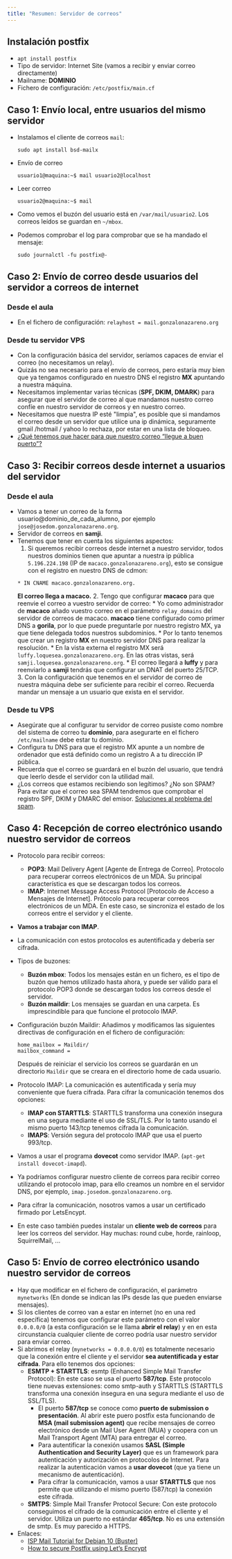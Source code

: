 ```yaml
---
title: "Resumen: Servidor de correos"
---
```

## Instalación postfix

* `apt install postfix`
* Tipo de servidor: Internet Site (vamos a recibir y enviar correo directamente)
* Mailname: **DOMINIO**
* Fichero de configuración: `/etc/postfix/main.cf`

## Caso 1: Envío local, entre usuarios del mismo servidor

* Instalamos el cliente de correos `mail`:
    ```
    sudo apt install bsd-mailx
    ```

* Envío de correo
    ```
    usuario1@maquina:~$ mail usuario2@localhost
    ```
* Leer correo
    ```
    usuario2@maquina:~$ mail
    ```
* Como vemos el buzón del usuario está en `/var/mail/usuario2`. Los correos leídos se guardan en `~/mbox`.
* Podemos comprobar el log para comprobar que se ha mandado el mensaje:
    ```
    sudo journalctl -fu postfix@-
    ```

## Caso 2: Envío de correo desde usuarios del servidor a correos de internet

### Desde el aula

* En el fichero de configuración: `relayhost = mail.gonzalonazareno.org`

### Desde tu servidor VPS

* Con la configuración básica del servidor, seríamos capaces de enviar el correo (no necesitamos un relay).
* Quizás no sea necesario para el envío de correos, pero estaría muy bien que ya tengamos configurado en nuestro DNS el registro **MX** apuntando a nuestra máquina.
* Necesitamos implementar varias técnicas (**SPF, DKIM, DMARK**) para asegurar que el servidor de correo al que mandamos nuestro correo confíe en nuestro servidor de correos y en nuestro correo.
* Necesitamos que nuestra IP esté "limpia", es posible que si mandamos el correo desde un servidor que utilice una ip dinámica, seguramente gmail /hotmail / yahoo lo rechaza, por estar en una lista de bloqueo.
* [¿Qué tenemos que hacer para que nuestro correo “llegue a buen puerto”?](https://github.com/josedom24/curso_correo_electronico_ies/blob/main/modulo3/asegurar_envio_correo.md)

## Caso 3: Recibir correos desde internet a usuarios del servidor

### Desde el aula

* Vamos a tener un correo de la forma usuario@dominio_de_cada_alumno, por ejemplo `jose@josedom.gonzalonazareno.org`.
* Servidor de correos en **samji**.
* Tenemos que tener en cuenta los siguientes aspectos:
    1. Si queremos recibir correos desde internet a nuestro servidor, todos nuestros dominios tienen que apuntar a nuestra ip pública `5.196.224.198` (IP de `macaco.gonzalonazareno.org`), esto se consigue con el registro en nuestro DNS de cdmon:
    ```
    * IN CNAME macaco.gonzalonazareno.org.
    ```
    **El correo llega a macaco.**
    2. Tengo que configurar **macaco** para que reenvie el correo a vuestro servidor de correo:
        * Yo como administrador de **macaco** añado vuestro correo en el parámetro `relay_domains` del servidor de correos de macaco.
        **macaco** tiene configurado como primer DNS a **gorila**, por lo que puede preguntarle por nuestro registro MX, ya que tiene delegada todos nuestros subdominios. 
        * Por lo tanto tenemos que crear un registro **MX** en nuestro servidor DNS para realizar la resolución. 
        * En la vista externa el registro MX será `luffy.loquesea.gonzalonazareno.org`. En las otras vistas, será `samji.loquesea.gonzalonazareno.org`.
	    * El correo llegará a **luffy** y para reenviarlo a **samji** tendrás que configurar un DNAT del puerto 25/TCP.
    3. Con la configuración que tenemos en el servidor de correo de nuestra máquina debe ser suficiente para recibir el correo. Recuerda mandar un mensaje a un usuario que exista en el servidor.

### Desde tu VPS

* Asegúrate que al configurar tu servidor de correo pusiste como nombre del sistema de correo tu **dominio**, para asegurarte en el fichero `/etc/mailname` debe estar tu dominio.
* Configura tu DNS para que el registro MX apunte a un nombre de ordenador que está definido como un registro A a tu dirección IP pública. 
* Recuerda que el correo se guardará en el buzón del usuario, que tendrá que leerlo desde el servidor con la utilidad mail.
* ¿Los correos que estamos recibiendo son legítimos? ¿No son SPAM? Para evitar que el correo sea SPAM tendremos que comprobar el registro SPF, DKIM y DMARC del emisor. [Soluciones al problema del spam](https://github.com/josedom24/curso_correo_electronico_ies/blob/main/modulo3/spam.md).

## Caso 4: Recepción de correo electrónico usando nuestro servidor de correos

* Protocolo para recibir correos:
    * **POP3**: Mail Delivery Agent [Agente de Entrega de Correo]. Protocolo para recuperar correos electrónicos de un MDA. Su principal característica es que se descargan todos los correos.
    * **IMAP**: Internet Message Access Protocol [Protocolo de Acceso a Mensajes de Internet]. Prótocolo para recuperar correos electrónicos de un MDA. En este caso, se sincroniza el estado de los correos entre el servidor y el cliente.
* **Vamos a trabajar con IMAP**.
* La comunicación con estos protocolos es autentificada y debería ser cifrada.
* Tipos de buzones:
    * **Buzón mbox**: Todos los mensajes están en un fichero, es el tipo de buzón que hemos utilizado hasta ahora, y puede ser válido para el protocolo POP3 donde se descargan todos los correos desde el servidor.
    * **Buzón maildir**: Los mensajes se guardan en una carpeta. Es imprescindible para que funcione el protocolo IMAP.
* Configuración buzón Maildir:
    Añadimos y modificamos las siguientes directivas de configuración en el fichero de configuración:

    ```
    home_mailbox = Maildir/
    mailbox_command =
    ```
    Después de reiniciar el servicio los correos se guardarán en un directorio `Maildir` que se creara en el directorio home de cada usuario.
* Protocolo IMAP: La comunicación es autentificada y sería muy conveniente que fuera cifrada. Para cifrar la comunicación tenemos dos opciones:
    * **IMAP con STARTTLS**: STARTTLS transforma una conexión insegura en una segura mediante el uso de SSL/TLS. Por lo tanto usando el mismo puerto 143/tcp tenemos cifrada la comunicación.
    * **IMAPS**: Versión segura del protocolo IMAP que usa el puerto 993/tcp.
* Vamos a usar el programa **dovecot** como servidor IMAP. (`apt-get install dovecot-imapd`).
* Ya podríamos configurar nuestro cliente de correos para recibir correo utilizando el protocolo imap, para ello creamos un nombre en el servidor DNS, por ejemplo, `imap.josedom.gonzalonazareno.org`.
* Para cifrar la comunicación, nosotros vamos a usar un certificado firmado por LetsEncypt.
* En este caso también puedes instalar un **cliente web de correos** para leer los correos del servidor. Hay muchas: round cube, horde, rainloop, SquirrelMail, ...

## Caso 5: Envío de correo electrónico usando nuestro servidor de correos

* Hay que modificar en el fichero de configuración, el parámetro `mynetworks` (En donde se indican las IPs desde las que pueden enviarse mensajes). 
* Si los clientes de correo van a estar en internet (no en una red específica) tenemos que configurar este parámetro con el valor `0.0.0.0/0` (a esta configuración se le llama **abrir el relay**) y en en esta circunstancia cualquier cliente de correo podría usar nuestro servidor para enviar correo.
* Si abrimos el relay (`mynetworks = 0.0.0.0/0`) es totalmente necesario que la conexión entre el cliente y el servidor **sea autentificada y estar cifrada**. Para ello tenemos dos opciones:
    * **ESMTP + STARTTLS**: esmtp (Enhanced Simple Mail Transfer Protocol): En este caso se usa el puerto **587/tcp**. Este protocolo tiene nuevas extensiones: como smtp-auth y STARTTLS (STARTTLS transforma una conexión insegura en una segura mediante el uso de SSL/TLS).
        * El puerto **587/tcp** se conoce como **puerto de submission o presentación**. Al abrir este puero postfix esta funcionando de **MSA (mail submission agent)** que recibe mensajes de correo electrónico desde un Mail User Agent (MUA) y coopera con un Mail Transport Agent (MTA) para entregar el correo.
        * Para autentificar la conexión usamos **SASL (Simple Authentication and Security Layer)** que es un framework para autenticación y autorización en protocolos de Internet. Para realizar la autenticación vamos a **usar dovecot** (que ya tiene un mecanismo de autenticación).
        * Para cifrar la comunicación, vamos a usar **STARTTLS** que nos permite que utilizando el mismo puerto (587/tcp) la conexión este cifrada.
    * **SMTPS**: Simple Mail Transfer Protocol Secure: Con este protocolo conseguimos el cifrado de la comunicación entre el cliente y el servidor. Utiliza un puerto no estándar **465/tcp**. No es una extensión de smtp. Es muy parecido a HTTPS.
* Enlaces:
    * [ISP Mail Tutorial for Debian 10 (Buster)](https://123qwe.com/tutorial-debian-10/)
    * [How to secure Postfix using Let’s Encrypt](https://upcloud.com/community/tutorials/secure-postfix-using-lets-encrypt/)




